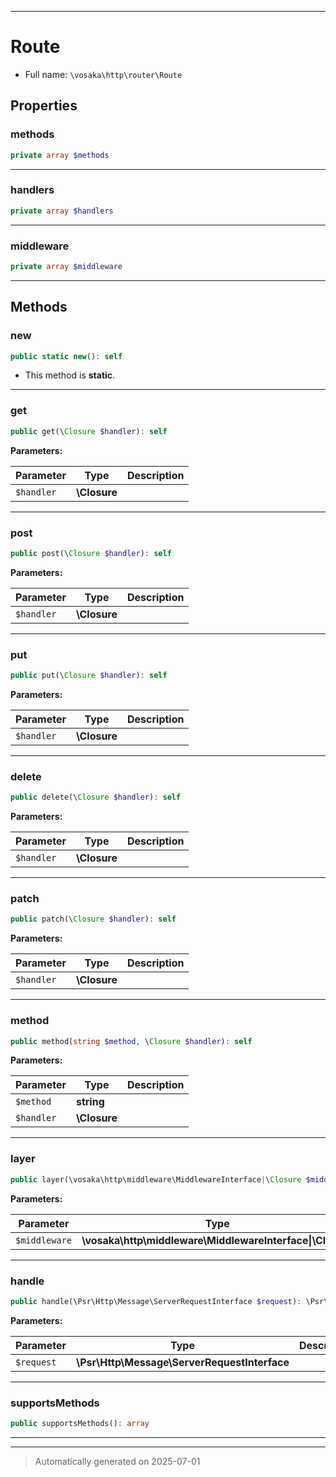 ***

# Route





* Full name: `\vosaka\http\router\Route`



## Properties


### methods



```php
private array $methods
```






***

### handlers



```php
private array $handlers
```






***

### middleware



```php
private array $middleware
```






***

## Methods


### new



```php
public static new(): self
```



* This method is **static**.








***

### get



```php
public get(\Closure $handler): self
```








**Parameters:**

| Parameter | Type | Description |
|-----------|------|-------------|
| `$handler` | **\Closure** |  |





***

### post



```php
public post(\Closure $handler): self
```








**Parameters:**

| Parameter | Type | Description |
|-----------|------|-------------|
| `$handler` | **\Closure** |  |





***

### put



```php
public put(\Closure $handler): self
```








**Parameters:**

| Parameter | Type | Description |
|-----------|------|-------------|
| `$handler` | **\Closure** |  |





***

### delete



```php
public delete(\Closure $handler): self
```








**Parameters:**

| Parameter | Type | Description |
|-----------|------|-------------|
| `$handler` | **\Closure** |  |





***

### patch



```php
public patch(\Closure $handler): self
```








**Parameters:**

| Parameter | Type | Description |
|-----------|------|-------------|
| `$handler` | **\Closure** |  |





***

### method



```php
public method(string $method, \Closure $handler): self
```








**Parameters:**

| Parameter | Type | Description |
|-----------|------|-------------|
| `$method` | **string** |  |
| `$handler` | **\Closure** |  |





***

### layer



```php
public layer(\vosaka\http\middleware\MiddlewareInterface|\Closure $middleware): self
```








**Parameters:**

| Parameter | Type | Description |
|-----------|------|-------------|
| `$middleware` | **\vosaka\http\middleware\MiddlewareInterface&#124;\Closure** |  |





***

### handle



```php
public handle(\Psr\Http\Message\ServerRequestInterface $request): \Psr\Http\Message\ResponseInterface
```








**Parameters:**

| Parameter | Type | Description |
|-----------|------|-------------|
| `$request` | **\Psr\Http\Message\ServerRequestInterface** |  |





***

### supportsMethods



```php
public supportsMethods(): array
```












***


***
> Automatically generated on 2025-07-01
